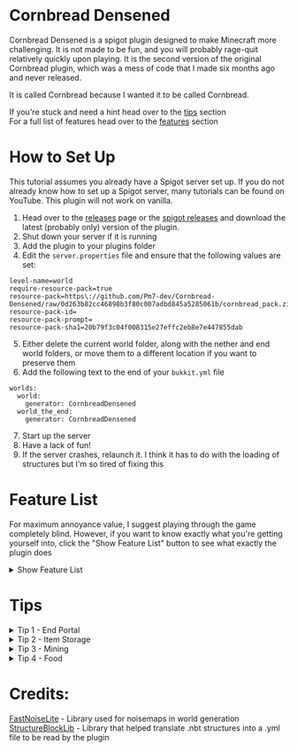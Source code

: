 # Cornbread Densened
Cornbread Densened is a spigot plugin designed to make Minecraft more challenging. It is not made to be fun, and you will probably rage-quit relatively quickly upon playing. It is the second version of the original Cornbread plugin, which was a mess of code that I made six months ago and never released.

It is called Cornbread because I wanted it to be called Cornbread.

If you're stuck and need a hint head over to the [tips](https://github.com/Pm7-dev/Cornbread-Densened?tab=readme-ov-file#tips) section\
For a full list of features head over to the [features](https://github.com/Pm7-dev/Cornbread-Densened?tab=readme-ov-file#feature-list) section
# How to Set Up
This tutorial assumes you already have a Spigot server set up. If you do not already know how to set up a Spigot server, many tutorials can be found on YouTube. This plugin will not work on vanilla.
1. Head over to the [releases](https://github.com/Pm7-dev/Cornbread-Densened/releases/) page or the [spigot releases]() and download the latest (probably only) version of the plugin. 
2. Shut down your server if it is running
3. Add the plugin to your plugins folder
4. Edit the `server.properties` file and ensure that the following values are set:
```
level-name=world
require-resource-pack=true
resource-pack=https\://github.com/Pm7-dev/Cornbread-Densened/raw/0d263b82cc46898b3f80c007adbd845a5285061b/cornbread_pack.zip
resource-pack-id=
resource-pack-prompt=
resource-pack-sha1=20b79f3c04f008315e27effc2eb8e7e447855dab
```
5. Either delete the current world folder, along with the nether and end world folders, or move them to a different location if you want to preserve them
6. Add the following text to the end of your `bukkit.yml` file
```
worlds:
  world:
    generator: CornbreadDensened
  world_the_end:
    generator: CornbreadDensened
  ```
7. Start up the server
8. Have a lack of fun!
9. If the server crashes, relaunch it. I think it has to do with the loading of structures but I'm so tired of fixing this
# Feature List
For maximum annoyance value, I suggest playing through the game completely blind. However, if you want to know exactly what you're getting yourself into, click the "Show Feature List" button to see what exactly the plugin does
<details>
  <summary>Show Feature List</summary>

- There is a custom world generator built specifically for this plugin's Overworld dimension which will make travel annoying
- There is also a custom world generator for the End dimension that makes it look like a colosseum sorta
- Creeper explosions are much larger and cause fire
- Most mobs spawn with Strength, Resistance, and Speed
- Chests and Barrels cannot be crafted
- Endermen are automatically aggravated at any player that gets near them (except in the end)
- All Endermites and Silverfish spawn with Fire Resistance, and Strength
- Mobs that can spawn in the End include: Guardians, Vexes, Cave Spiders, Witches, Wither Skeletons, Strays, Vindicators, and Pillagers. Also ravagers riding bees.
- If you get set on fire there is no way to put yourself out
- Right-clicking a crafting table has a 1 in 15 chance to make the block explode
- Anvils will fall on every player in the overworld every once in a while
- Furnaces have a chance to be infested with bees
- Furnaces have a 1 in 32 chance to melt with each item that is smelted
- Witches and Ravagers can spawn in the Nether
- Having 29 separate items in your inventory will clear 12 of them
- Breaking leaves has a chance of either spawning a Witch riding a Bat, or a Witch riding an angry Bee
- Knockback is reversed on non-player entities
- Every once in a while you will have to answer a binomial multiplication question or solve a system of equations
- Phantoms can spawn in the Nether
- An endermite will spawn along with every normal mob in the Nether
- Breaking Netherrack turns the block into Deepslate before being broken. When the deepslate is broken, there may be lava
- You cannot place chest boats
- Crouching sets you on fire
- Wearing diamond armor will give you the Wither effect
- Trying to place a bed in the end will kill you
- Lava buckets are too hot to be picked up
- You cannot use your offhand
- Phantoms have Fire Resistance
- Your health must be between 12 and 17 in order to set your spawn
- Using a bed will set you on fire no matter what your health already is at
- Sprinting will give you a very high chance to trip and drop all of your items
- Taking too long in a menu will kill you for being too boring
- End frames will generate inside white Houses of Inadequacy. To get them, right click them and the item will drop. This will also spawn 12 silverfish.
- Pufferfish will drop near players every once in a while
- You can randomly get a ton of speed in the Nether
- Totems of Strays will spawn sometimes, and you can only damage the current top of the totem
- Entities that can randomly spawn around Overworld Players include: Blazes (will not drop rods), Ghasts, large Magma Cubes, large Phantoms, and Ravagers 
- Breaking a stone block can spawn: Bees, Cave Spiders, normal Spiders, Endermites, and small Magma Cubes
- Zombified Piglins become aggravated if you get too close
- Some mobs will spawn with pumpkins on their heads, if they hit you, you are locked to 9:16 aspect ratio until you die
</details>

# Tips
<details>
  <summary>Tip 1 - End Portal</summary>
You may have seen some white houses around. These have a chance to spawn with an end portal frame inside, that can be right-clicked to pick up. These houses will only appear in the white sections of the Overworld
</details>
<details>
  <summary>Tip 2 - Item Storage</summary>
You can use droppers to store items. Redstone was intentionally put in the "stone" layer for this purpose
</details>
<details>
  <summary>Tip 3 - Mining</summary>
Iron and Diamonds both start spawning exactly 10 blocks below the surface of the "stone" layer at that block's position. Because the surface of the stone layer changes, it is best to go as deep as possible.
</details>
<details>
  <summary>Tip 4 - Food</summary>
You may notice a lack of food when playing. Don't worry, there's plenty of cornbread around. Simply find a yellow tower and collect the Cornbread blocks, which you can craft into Cornbread
</details>

# Credits:
[FastNoiseLite](https://github.com/Auburn/FastNoiseLite) - Library used for noisemaps in world generation\
[StructureBlockLib](https://github.com/Shynixn/StructureBlockLib) - Library that helped translate .nbt structures into a .yml file to be read by the plugin